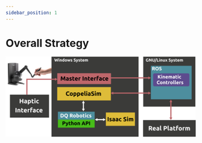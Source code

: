 ```yaml
---
sidebar_position: 1
---
```


# Overall Strategy


<img src="/img/scheme.png" alt="drawing" width="800"/>